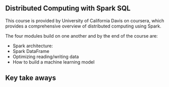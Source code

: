 ## Distributed Computing with Spark SQL

This course is provided by University of California Davis on coursera, which provides a comprehensive overview of distributed computing using Spark.

The four modules build on one another and by the end of the course are:

* Spark architecture:
* Spark DataFrame
* Optimizing reading/writing data
* How to build a machine learning model
## Key take aways



